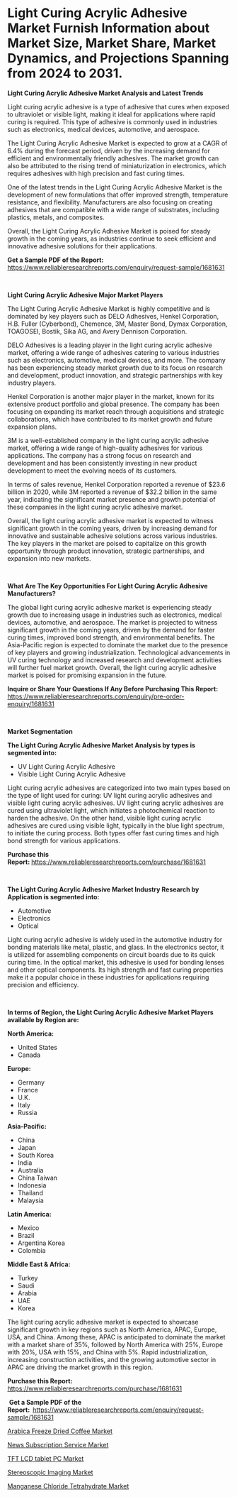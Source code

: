 <p><h1>Light Curing Acrylic Adhesive Market Furnish Information about Market Size, Market Share, Market Dynamics, and Projections Spanning from 2024 to 2031.</h1></p><p><strong>Light Curing Acrylic Adhesive Market Analysis and Latest Trends</strong></p>
<p><p>Light curing acrylic adhesive is a type of adhesive that cures when exposed to ultraviolet or visible light, making it ideal for applications where rapid curing is required. This type of adhesive is commonly used in industries such as electronics, medical devices, automotive, and aerospace.</p><p>The Light Curing Acrylic Adhesive Market is expected to grow at a CAGR of 6.4% during the forecast period, driven by the increasing demand for efficient and environmentally friendly adhesives. The market growth can also be attributed to the rising trend of miniaturization in electronics, which requires adhesives with high precision and fast curing times.</p><p>One of the latest trends in the Light Curing Acrylic Adhesive Market is the development of new formulations that offer improved strength, temperature resistance, and flexibility. Manufacturers are also focusing on creating adhesives that are compatible with a wide range of substrates, including plastics, metals, and composites.</p><p>Overall, the Light Curing Acrylic Adhesive Market is poised for steady growth in the coming years, as industries continue to seek efficient and innovative adhesive solutions for their applications.</p></p>
<p><strong>Get a Sample PDF of the Report:&nbsp;</strong> <a href="https://www.reliableresearchreports.com/enquiry/request-sample/1681631">https://www.reliableresearchreports.com/enquiry/request-sample/1681631</a></p>
<p>&nbsp;</p>
<p><strong>Light Curing Acrylic Adhesive Major Market Players</strong></p>
<p><p>The Light Curing Acrylic Adhesive Market is highly competitive and is dominated by key players such as DELO Adhesives, Henkel Corporation, H.B. Fuller (Cyberbond), Chemence, 3M, Master Bond, Dymax Corporation, TOAGOSEI, Bostik, Sika AG, and Avery Dennison Corporation.</p><p>DELO Adhesives is a leading player in the light curing acrylic adhesive market, offering a wide range of adhesives catering to various industries such as electronics, automotive, medical devices, and more. The company has been experiencing steady market growth due to its focus on research and development, product innovation, and strategic partnerships with key industry players.</p><p>Henkel Corporation is another major player in the market, known for its extensive product portfolio and global presence. The company has been focusing on expanding its market reach through acquisitions and strategic collaborations, which have contributed to its market growth and future expansion plans.</p><p>3M is a well-established company in the light curing acrylic adhesive market, offering a wide range of high-quality adhesives for various applications. The company has a strong focus on research and development and has been consistently investing in new product development to meet the evolving needs of its customers.</p><p>In terms of sales revenue, Henkel Corporation reported a revenue of $23.6 billion in 2020, while 3M reported a revenue of $32.2 billion in the same year, indicating the significant market presence and growth potential of these companies in the light curing acrylic adhesive market.</p><p>Overall, the light curing acrylic adhesive market is expected to witness significant growth in the coming years, driven by increasing demand for innovative and sustainable adhesive solutions across various industries. The key players in the market are poised to capitalize on this growth opportunity through product innovation, strategic partnerships, and expansion into new markets.</p></p>
<p>&nbsp;</p>
<p><strong>What Are The Key Opportunities For Light Curing Acrylic Adhesive Manufacturers?</strong></p>
<p><p>The global light curing acrylic adhesive market is experiencing steady growth due to increasing usage in industries such as electronics, medical devices, automotive, and aerospace. The market is projected to witness significant growth in the coming years, driven by the demand for faster curing times, improved bond strength, and environmental benefits. The Asia-Pacific region is expected to dominate the market due to the presence of key players and growing industrialization. Technological advancements in UV curing technology and increased research and development activities will further fuel market growth. Overall, the light curing acrylic adhesive market is poised for promising expansion in the future.</p></p>
<p><strong>Inquire or Share Your Questions If Any Before Purchasing This Report:</strong> <a href="https://www.reliableresearchreports.com/enquiry/pre-order-enquiry/1681631">https://www.reliableresearchreports.com/enquiry/pre-order-enquiry/1681631</a></p>
<p>&nbsp;</p>
<p><strong>Market Segmentation</strong></p>
<p><strong>The Light Curing Acrylic Adhesive Market Analysis by types is segmented into:</strong></p>
<p><ul><li>UV Light Curing Acrylic Adhesive</li><li>Visible Light Curing Acrylic Adhesive</li></ul></p>
<p><p>Light curing acrylic adhesives are categorized into two main types based on the type of light used for curing: UV light curing acrylic adhesives and visible light curing acrylic adhesives. UV light curing acrylic adhesives are cured using ultraviolet light, which initiates a photochemical reaction to harden the adhesive. On the other hand, visible light curing acrylic adhesives are cured using visible light, typically in the blue light spectrum, to initiate the curing process. Both types offer fast curing times and high bond strength for various applications.</p></p>
<p><strong>Purchase this Report:&nbsp;</strong><a href="https://www.reliableresearchreports.com/purchase/1681631">https://www.reliableresearchreports.com/purchase/1681631</a></p>
<p>&nbsp;</p>
<p><strong>The Light Curing Acrylic Adhesive Market Industry Research by Application is segmented into:</strong></p>
<p><ul><li>Automotive</li><li>Electronics</li><li>Optical</li></ul></p>
<p><p>Light curing acrylic adhesive is widely used in the automotive industry for bonding materials like metal, plastic, and glass. In the electronics sector, it is utilized for assembling components on circuit boards due to its quick curing time. In the optical market, this adhesive is used for bonding lenses and other optical components. Its high strength and fast curing properties make it a popular choice in these industries for applications requiring precision and efficiency.</p></p>
<p>&nbsp;</p>
<p><strong>In terms of Region, the Light Curing Acrylic Adhesive Market Players available by Region are:</strong></p>
<p>
    <p> <strong> North America: </strong>
        <ul>
            <li>United States</li>
            <li>Canada</li>
        </ul>
        </p> 
    <p> <strong> Europe: </strong>
        <ul>
            <li>Germany</li>
            <li>France</li>
            <li>U.K.</li>
            <li>Italy</li>
            <li>Russia</li>
        </ul>
        </p> 
    <p> <strong> Asia-Pacific: </strong>
        <ul>
            <li>China</li>
            <li>Japan</li>
            <li>South Korea</li>
            <li>India</li>
            <li>Australia</li>
            <li>China Taiwan</li>
            <li>Indonesia</li>
            <li>Thailand</li>
            <li>Malaysia</li>
        </ul>
        </p> 
    <p> <strong> Latin America: </strong>
        <ul>
            <li>Mexico</li>
            <li>Brazil</li>
            <li>Argentina Korea</li>
            <li>Colombia</li>
        </ul>
        </p> 
    <p> <strong> Middle East & Africa: </strong>
        <ul>
            <li>Turkey</li>
            <li>Saudi</li>
            <li>Arabia</li>
            <li>UAE</li>
            <li>Korea</li>
        </ul>
    </p>
    </p>
<p><p>The light curing acrylic adhesive market is expected to showcase significant growth in key regions such as North America, APAC, Europe, USA, and China. Among these, APAC is anticipated to dominate the market with a market share of 35%, followed by North America with 25%, Europe with 20%, USA with 15%, and China with 5%. Rapid industrialization, increasing construction activities, and the growing automotive sector in APAC are driving the market growth in this region.</p></p>
<p><strong>Purchase this Report: </strong><a href="https://www.reliableresearchreports.com/purchase/1681631">https://www.reliableresearchreports.com/purchase/1681631</a></p>
<p>&nbsp;<strong>Get a Sample PDF of the Report:&nbsp;&nbsp;</strong><a href="https://www.reliableresearchreports.com/enquiry/request-sample/1681631">https://www.reliableresearchreports.com/enquiry/request-sample/1681631</a></p>
<p><strong></strong></p>
<p><p><a href="https://issuu.com/reportprime-2/docs/arabica-freeze-dried-coffee-market-size-2030.pptx">Arabica Freeze Dried Coffee Market</a></p><p><a href="https://medium.com/@kelsitorphy644/news-subscription-service-market-size-and-market-trends-complete-industry-overview-2024-to-2031-1de01fc4829d">News Subscription Service Market</a></p><p><a href="https://github.com/johnbach50/Market-Research-Report-List-1/blob/main/tft-lcd-tablet-pc-market.md">TFT LCD tablet PC Market</a></p><p><a href="https://medium.com/@kelsitorphy644/stereoscopic-imaging-market-insight-market-trends-growth-forecasted-from-2024-to-2031-e60c21aabc2d">Stereoscopic Imaging Market</a></p><p><a href="https://issuu.com/reportprime-2/docs/manganese-chloride-tetrahydrate-market-size-2030.p">Manganese Chloride Tetrahydrate Market</a></p></p>